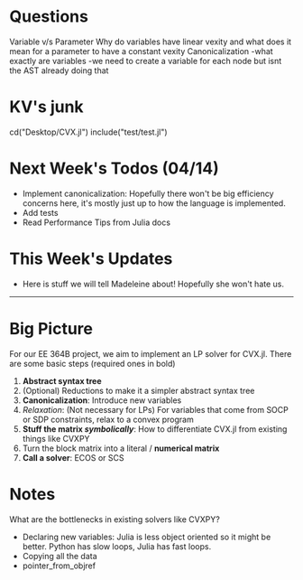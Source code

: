 # Questions

Variable v/s Parameter
Why do variables have linear vexity and what does it mean for a parameter to have a constant vexity
Canonicalization
-what exactly are variables
-we need to create a variable for each node but isnt the AST already doing that

# KV's junk

cd("Desktop/CVX.jl")
include("test/test.jl")

# Next Week's Todos (04/14)

- Implement canonicalization: Hopefully there won't be big efficiency concerns here, it's mostly just up to how the language is implemented.
- Add tests
- Read Performance Tips from Julia docs

# This Week's Updates

- Here is stuff we will tell Madeleine about! Hopefully she won't hate us.

---

# Big Picture

For our EE 364B project, we aim to implement an LP solver for CVX.jl. There are some basic steps (required ones in bold)

1. **Abstract syntax tree**
2. (Optional) Reductions to make it a simpler abstract syntax tree
3. **Canonicalization**: Introduce new variables
4. _Relaxation_: (Not necessary for LPs) For variables that come from SOCP or SDP constraints, relax to a convex program
5. **Stuff the matrix _symbolically_**: How to differentiate CVX.jl from existing things like CVXPY
6. Turn the block matrix into a literal / **numerical matrix**
7. **Call a solver**: ECOS or SCS

# Notes

What are the bottlenecks in existing solvers like CVXPY?

- Declaring new variables: Julia is less object oriented so it might be better. Python has slow loops, Julia has fast loops.
- Copying all the data
- pointer_from_objref
